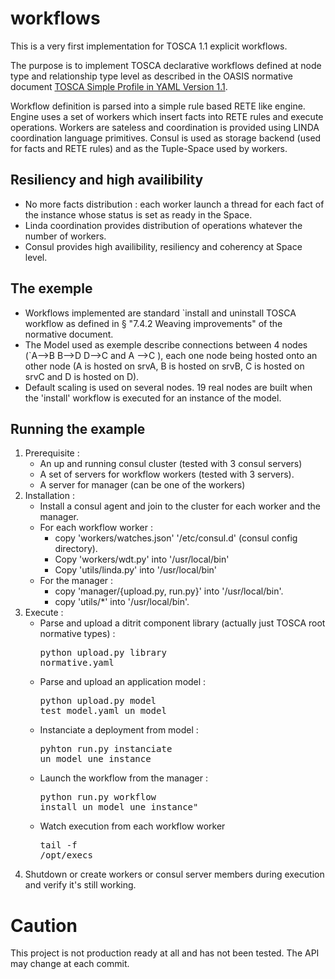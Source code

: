# workflows

This is a very first implementation for TOSCA 1.1 explicit workflows.

The purpose is to implement TOSCA declarative workflows defined at node type and relationship type level as described in the OASIS normative document 
[TOSCA Simple Profile in YAML Version 1.1](http://docs.oasis-open.org/tosca/TOSCA-Simple-Profile-YAML/v1.1/TOSCA-Simple-Profile-YAML-v1.1.pdf).

Workflow definition is parsed into a simple rule based RETE like engine.
Engine uses a set of workers which insert facts into RETE rules and execute operations.
Workers are sateless and coordination is provided using LINDA coordination language primitives.
Consul is used as storage backend (used for facts and RETE rules) and as the Tuple-Space used by workers.

## Resiliency and high availibility
- No more facts distribution : each worker launch a thread for each fact of the instance whose status is set as ready in the Space. 
- Linda coordination provides distribution of operations whatever the number of workers.
- Consul provides high availibility, resiliency and coherency at Space level. 

## The exemple 
- Workflows implemented are standard `install and uninstall TOSCA workflow as defined in § "7.4.2 Weaving improvements" of the normative document.
- The Model used as exemple describe connections between 4 nodes (`A-->B B-->D D-->C and A -->C ), each one node being hosted onto an other node (A is hosted on srvA, B is hosted on srvB, C is hosted on srvC and D is hosted on D). 
- Default scaling is used on several nodes. 19 real nodes are built when the 'install' workflow is executed for an instance of the model.

## Running the example

1. Prerequisite :
   - An up and running consul cluster (tested with 3 consul servers)
   - A set of servers for workflow workers (tested with 3 servers). 
   - A server for manager (can be one of the workers)
2. Installation :
   - Install a consul agent and join to the cluster for each worker and the manager.
   - For each workflow worker :
      - copy 'workers/watches.json' '/etc/consul.d' (consul config directory). 
      - Copy 'workers/wdt.py' into '/usr/local/bin'
      - Copy 'utils/linda.py' into '/usr/local/bin'
   - For the manager :
      - copy 'manager/{upload.py, run.py}' into '/usr/local/bin'.
      - copy 'utils/*' into '/usr/local/bin'.
3. Execute :
   - Parse and upload a ditrit component library (actually just TOSCA root normative types) : <pre>python upload.py library normative.yaml</pre>
   - Parse and upload an application model : <pre>python upload.py model test_model.yaml un_model</pre>
   - Instanciate a deployment from model  : <pre>pyhton run.py instanciate un_model une_instance</pre>
   - Launch the workflow from the manager : <pre>python run.py workflow install un_model une_instance"</pre>
   - Watch execution from each workflow worker <pre>tail -f /opt/execs</pre>
4. Shutdown or create workers or consul server members during execution and verify it's still working.


# Caution

This project is not production ready at all and has not been tested.
The API may change at each commit.
